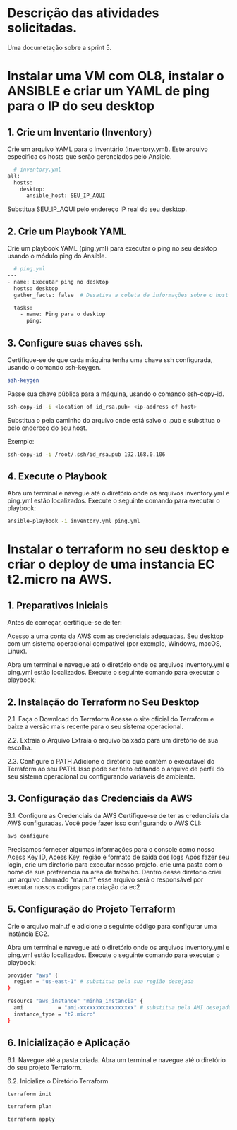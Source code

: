 
# Descrição das atividades solicitadas.

Uma documetação sobre a sprint 5.


# Instalar uma VM com OL8, instalar o ANSIBLE e criar um YAML de ping para o IP do seu desktop

## 1. Crie um Inventario (Inventory)
 
 Crie um arquivo YAML para o inventário (inventory.yml). Este arquivo especifica os hosts que serão gerenciados pelo Ansible.

```bash
  # inventory.yml
all:
  hosts:
    desktop:
      ansible_host: SEU_IP_AQUI

```
Substitua SEU_IP_AQUI pelo endereço IP real do seu desktop.
    
## 2. Crie um Playbook YAML

Crie um playbook YAML (ping.yml) para executar o ping no seu desktop usando o módulo ping do Ansible.

```bash
  # ping.yml
---
- name: Executar ping no desktop
  hosts: desktop
  gather_facts: false  # Desativa a coleta de informações sobre o host

  tasks:
    - name: Ping para o desktop
      ping:

```
## 3. Configure suas chaves ssh.
 
Certifique-se de que cada máquina tenha uma chave ssh configurada, usando o comando ssh-keygen.

```bash
ssh-keygen
```
Passe sua chave pública para a máquina, usando o comando ssh-copy-id.

```bash
ssh-copy-id -i <location of id_rsa.pub> <ip-address of host>

```
Substitua o <location of id_rsa.pub> pela caminho do arquivo onde está salvo o .pub e substitua o <ip-address of host> pelo endereço do seu host.

Exemplo:

```bash
ssh-copy-id -i /root/.ssh/id_rsa.pub 192.168.0.106
```

## 4. Execute o Playbook
 
Abra um terminal e navegue até o diretório onde os arquivos inventory.yml e ping.yml estão localizados. Execute o seguinte comando para executar o playbook:

```bash
ansible-playbook -i inventory.yml ping.yml

```

# Instalar o terraform no seu desktop e criar o deploy de uma instancia EC t2.micro na AWS.

## 1. Preparativos Iniciais

Antes de começar, certifique-se de ter:

Acesso a uma conta da AWS com as credenciais adequadas.
Seu desktop com um sistema operacional compatível (por exemplo, Windows, macOS, Linux).
 
Abra um terminal e navegue até o diretório onde os arquivos inventory.yml e ping.yml estão localizados. Execute o seguinte comando para executar o playbook:

## 2. Instalação do Terraform no Seu Desktop

2.1. Faça o Download do Terraform
Acesse o site oficial do Terraform e baixe a versão mais recente para o seu sistema operacional.

2.2. Extraia o Arquivo
Extraia o arquivo baixado para um diretório de sua escolha.

2.3. Configure o PATH
Adicione o diretório que contém o executável do Terraform ao seu PATH. Isso pode ser feito editando o arquivo de perfil do seu sistema operacional ou configurando variáveis de ambiente.

##  3. Configuração das Credenciais da AWS

3.1. Configure as Credenciais da AWS
Certifique-se de ter as credenciais da AWS configuradas. Você pode fazer isso configurando o AWS CLI:

```bash
aws configure

```


Precisamos fornecer algumas informações para o console como nosso Acess Key ID, Acess Key, região e formato de saida dos logs
Após fazer seu login, crie um diretorio para executar nosso projeto. crie uma pasta com o nome de sua preferencia na area de trabalho.
Dentro desse diretorio criei um arquivo chamado "main.tf" esse arquivo será o responsável por executar nossos codigos para criação da ec2

## 5. Configuração do Projeto Terraform

Crie o arquivo main.tf e adicione o seguinte código para configurar uma instância EC2.

Abra um terminal e navegue até o diretório onde os arquivos inventory.yml e ping.yml estão localizados. Execute o seguinte comando para executar o playbook:

```bash
provider "aws" {
  region = "us-east-1" # substitua pela sua região desejada
}

resource "aws_instance" "minha_instancia" {
  ami           = "ami-xxxxxxxxxxxxxxxxx" # substitua pela AMI desejada
  instance_type = "t2.micro"
}


```

## 6. Inicialização e Aplicação
 
6.1. Navegue até a pasta criada.
Abra um terminal e navegue até o diretório do seu projeto Terraform.

6.2. Inicialize o Diretório Terraform

```bash
terraform init


```

```bash
terraform plan


```
```bash
terraform apply

```